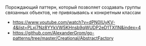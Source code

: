 Порождающий паттерн, который позволяет создавать группы связанных объектов, не привязываясь к конкретным классам

- https://www.youtube.com/watch?v=dPN0IUyKV-4&list=PLxj7Nz8YYkVW5KHnsb9qWUDP2eD1TXl1N&index=4
- https://github.com/AlexanderGrom/go-patterns/tree/master/Creational/AbstractFactory